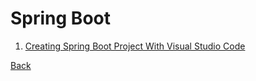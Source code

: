 # Spring Boot

1. [Creating Spring Boot Project With Visual Studio Code](../../tree/vscode/)

[Back](../../tree/master)

